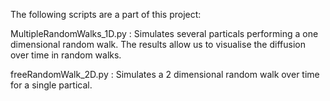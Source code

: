 The following scripts are a part of this project:

MultipleRandomWalks_1D.py : Simulates several particals performing a one dimensional random walk. The results allow us to visualise the diffusion over time in random walks.

freeRandomWalk_2D.py : Simulates a 2 dimensional random walk over time for a single partical. 
